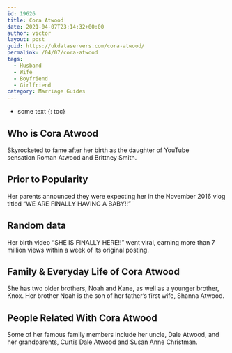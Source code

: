 ```yaml
---
id: 19626
title: Cora Atwood
date: 2021-04-07T23:14:32+00:00
author: victor
layout: post
guid: https://ukdataservers.com/cora-atwood/
permalink: /04/07/cora-atwood
tags:
  - Husband
  - Wife
  - Boyfriend
  - Girlfriend
category: Marriage Guides
---
```


* some text
{: toc}


## Who is Cora Atwood



Skyrocketed to fame after her birth as the daughter of YouTube sensation Roman Atwood and Brittney Smith.  

                
                
                
## Prior to Popularity



Her parents announced they were expecting her in the November 2016 vlog titled &#8220;WE ARE FINALLY HAVING A BABY!!&#8221; 

                
                
                
## Random data



Her birth video &#8220;SHE IS FINALLY HERE!!&#8221; went viral, earning more than 7 million views within a week of its original posting. 

                
                
                
## Family & Everyday Life of Cora Atwood



She has two older brothers, Noah and Kane, as well as a younger brother, Knox. Her brother Noah is the son of her father&#8217;s first wife, Shanna Atwood. 

                
                
                
## People Related With Cora Atwood



Some of her famous family members include her uncle, Dale Atwood, and her grandparents, Curtis Dale Atwood and Susan Anne Christman. 

                
              
            
          
          
          